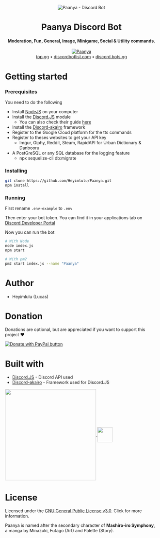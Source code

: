 <p align="center">
  <img style="max-width:100%;" src="https://i.imgur.com/zOl84re.jpeg" alt="Paanya - Discord Bot" />
</p>

<h1 align="center">
  Paanya Discord Bot
</h1>

<h4 align="center">
  Moderation, Fun, General, Image, Minigame, Social & Utility commands.
</h4>

<div align="center">
  <a href="https://top.gg/bot/829230505123119164">
    <img src="https://top.gg/api/widget/829230505123119164.svg" alt="Paanya" />
  </a>
</div>

<div align="center">
  <a href="https://top.gg/bot/829230505123119164">top.gg</a> •
  <a href="https://discordbotlist.com/bots/paanya">discordbotlist.com</a> •
  <a href="https://discord.bots.gg/bots/829230505123119164">discord.bots.gg</a>
</div>

# Getting started

### Prerequisites

You need to do the following
- Install [NodeJS](https://nodejs.org/) on your computer
- Install the [Discord.JS](https://discord.js.org) module
  - You can also check their guide [here](https://discordjs.guide/)
- Install the [Discord-akairo](https://discord-akairo.github.io/) framework
- Register to the Google Cloud platform for the tts commands
- Register to theses websites to get your API key 
  - Imgur, Giphy, Reddit, Steam, RapidAPI for Urban Dictionary & Danbooru
- A PostGreSQL or any SQL database for the logging feature
  - npx sequelize-cli db:migrate

### Installing

```sh
git clone https://github.com/Heyimlulu/Paanya.git
npm install
```

### Running

First rename ``.env-example`` to ``.env``

Then enter your bot token. You can find it in your applications tab on [Discord Developer Portal](https://discord.com/developers/applications)

Now you can run the bot

```sh
# With Node
node index.js
npm start

# With pm2
pm2 start index.js --name "Paanya"
```

# Author

- Heyimlulu (Lucas)

# Donation

Donations are optional, but are appreciated if you want to support this project ❤

<a href="https://www.paypal.com/donate?hosted_button_id=FLJ8V26SHZDKS&source=url">
  <img src="https://www.paypalobjects.com/en_US/CH/i/btn/btn_donateCC_LG.gif" alt="Donate with PayPal button" />
</a>

# Built with

- [Discord.JS](https://discord.js.org/#/) - Discord API used
- [Discord-akairo](https://discord-akairo.github.io/#/) - Framework used for Discord.JS

<a href="https://github.com/Heyimlulu/Paanya">
  <img height="300px" align="center" src="https://upload.wikimedia.org/wikipedia/commons/thumb/1/1a/JetBrains_Logo_2016.svg/1200px-JetBrains_Logo_2016.svg.png">
</a>
<a href="https://github.com/Heyimlulu/Paanya">
  <img height="50px" align="center" src="https://cdn.worldvectorlogo.com/logos/intellijidea.svg">
</a>

# License

Licensed under the [GNU General Public License v3.0](https://github.com/Heyimlulu/Paanya/blob/main/LICENSE). Click for more information.

Paanya is named after the secondary character of **Mashiro-iro Symphony**, a manga by Minazuki, Futago (Art) and Palette (Story).
